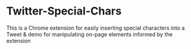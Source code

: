 Twitter-Special-Chars
=====================

This is a Chrome extension for easily inserting special characters into a Tweet &amp; demo for manipulating on-page elements informed by the extension